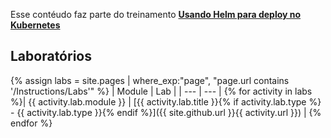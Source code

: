 Esse contéudo faz parte do treinamento **[Usando Helm para deploy no Kubernetes](https://www.udemy.com/course/usando-helm-para-deploy-no-kubernetes/)**

## Laboratórios

{% assign labs = site.pages | where_exp:"page", "page.url contains '/Instructions/Labs'" %}
| Module | Lab |
| --- | --- | 
{% for activity in labs  %}| {{ activity.lab.module }} | [{{ activity.lab.title }}{% if activity.lab.type %} - {{ activity.lab.type }}{% endif %}]({{ site.github.url }}{{ activity.url }}) |
{% endfor %}

